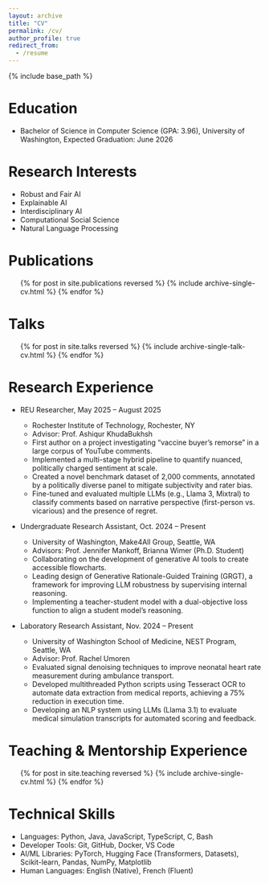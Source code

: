 ```yaml
---
layout: archive
title: "CV"
permalink: /cv/
author_profile: true
redirect_from:
  - /resume
---
```


{% include base_path %}

Education
======
* Bachelor of Science in Computer Science (GPA: 3.96), University of Washington, Expected Graduation: June 2026

Research Interests
======
* Robust and Fair AI
* Explainable AI
* Interdisciplinary AI
* Computational Social Science
* Natural Language Processing

Publications
======
  <ul>{% for post in site.publications reversed %}
    {% include archive-single-cv.html %}
  {% endfor %}</ul>
  
Talks
======
  <ul>{% for post in site.talks reversed %}
    {% include archive-single-talk-cv.html  %}
  {% endfor %}</ul>
  
Research Experience
======
* REU Researcher, May 2025 – August 2025
  * Rochester Institute of Technology, Rochester, NY
  * Advisor: Prof. Ashiqur KhudaBukhsh
  * First author on a project investigating “vaccine buyer’s remorse” in a large corpus of YouTube comments.
  * Implemented a multi-stage hybrid pipeline to quantify nuanced, politically charged sentiment at scale.
  * Created a novel benchmark dataset of 2,000 comments, annotated by a politically diverse panel to mitigate subjectivity and rater bias.
  * Fine-tuned and evaluated multiple LLMs (e.g., Llama 3, Mixtral) to classify comments based on narrative perspective (first-person vs. vicarious) and the presence of regret.

* Undergraduate Research Assistant, Oct. 2024 – Present
  * University of Washington, Make4All Group, Seattle, WA
  * Advisors: Prof. Jennifer Mankoff, Brianna Wimer (Ph.D. Student)
  * Collaborating on the development of generative AI tools to create accessible flowcharts.
  * Leading design of Generative Rationale-Guided Training (GRGT), a framework for improving LLM robustness by supervising internal reasoning.
  * Implementing a teacher-student model with a dual-objective loss function to align a student model’s reasoning.

* Laboratory Research Assistant, Nov. 2024 – Present
  * University of Washington School of Medicine, NEST Program, Seattle, WA
  * Advisor: Prof. Rachel Umoren
  * Evaluated signal denoising techniques to improve neonatal heart rate measurement during ambulance transport.
  * Developed multithreaded Python scripts using Tesseract OCR to automate data extraction from medical reports, achieving a 75% reduction in execution time.
  * Developing an NLP system using LLMs (Llama 3.1) to evaluate medical simulation transcripts for automated scoring and feedback.

Teaching & Mentorship Experience
======
  <ul>{% for post in site.teaching reversed %}
    {% include archive-single-cv.html %}
  {% endfor %}</ul>
  
Technical Skills
======
* Languages: Python, Java, JavaScript, TypeScript, C, Bash
* Developer Tools: Git, GitHub, Docker, VS Code
* AI/ML Libraries: PyTorch, Hugging Face (Transformers, Datasets), Scikit-learn, Pandas, NumPy, Matplotlib
* Human Languages: English (Native), French (Fluent)
